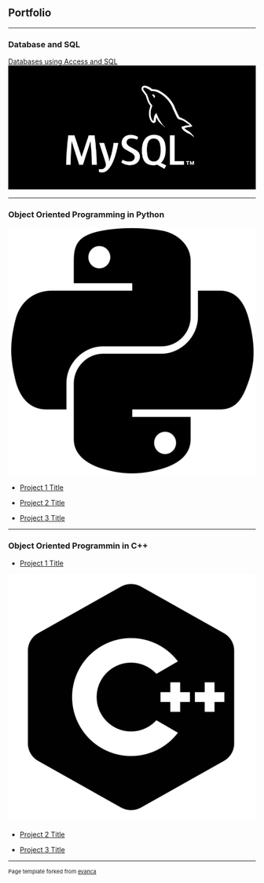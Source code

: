 ## Portfolio

---

### Database and SQL 

[Databases using Access and SQL](/sample_page)
<img src="images/try1.png?raw=true"/>

---

### Object Oriented Programming in Python

<img src="images/python1.webp?raw=true"/>

- [Project 1 Title](http://example.com/)

- [Project 2 Title](http://example.com/)

- [Project 3 Title](http://example.com/)


---

### Object Oriented Programmin in C++

- [Project 1 Title](http://example.com/)
<img src="images/c++.png?raw=true"/>

- [Project 2 Title](http://example.com/)

- [Project 3 Title](http://example.com/)


---
<p style="font-size:11px">Page template forked from <a href="https://github.com/evanca/quick-portfolio">evanca</a></p>
<!-- Remove above link if you don't want to attibute -->
